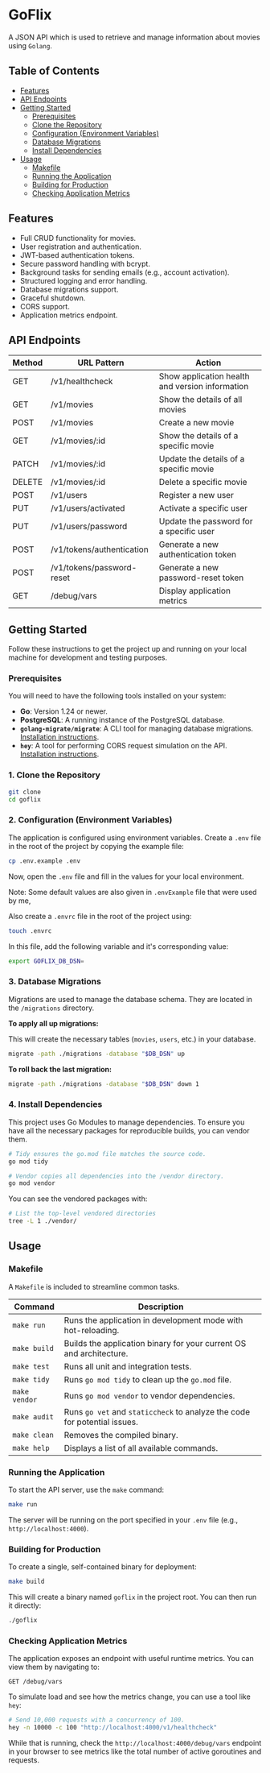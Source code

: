 # GoFlix

A JSON API which is used to retrieve and manage information about movies using `Golang`.

## Table of Contents

- [Features](#features)
- [API Endpoints](#api-endpoints)
- [Getting Started](#getting-started)
  - [Prerequisites](#prerequisites)
  - [Clone the Repository](#1-clone-the-repository)
  - [Configuration (Environment Variables)](#2-configuration-environment-variables)
  - [Database Migrations](#3-database-migrations)
  - [Install Dependencies](#4-install-dependencies)
- [Usage](#usage)
  - [Makefile](#makefile)
  - [Running the Application](#running-the-application)
  - [Building for Production](#building-for-production)
  - [Checking Application Metrics](#checking-application-metrics)

## Features

- Full CRUD functionality for movies.
- User registration and authentication.
- JWT-based authentication tokens.
- Secure password handling with bcrypt.
- Background tasks for sending emails (e.g., account activation).
- Structured logging and error handling.
- Database migrations support.
- Graceful shutdown.
- CORS support.
- Application metrics endpoint.

## API Endpoints

| Method | URL Pattern               | Action                                          |
| ------ | ------------------------- | ----------------------------------------------- |
| GET    | /v1/healthcheck           | Show application health and version information |
| GET    | /v1/movies                | Show the details of all movies                  |
| POST   | /v1/movies                | Create a new movie                              |
| GET    | /v1/movies/:id            | Show the details of a specific movie            |
| PATCH  | /v1/movies/:id            | Update the details of a specific movie          |
| DELETE | /v1/movies/:id            | Delete a specific movie                         |
| POST   | /v1/users                 | Register a new user                             |
| PUT    | /v1/users/activated       | Activate a specific user                        |
| PUT    | /v1/users/password        | Update the password for a specific user         |
| POST   | /v1/tokens/authentication | Generate a new authentication token             |
| POST   | /v1/tokens/password-reset | Generate a new password-reset token             |
| GET    | /debug/vars               | Display application metrics                     |

## Getting Started

Follow these instructions to get the project up and running on your local machine for development and testing purposes.

### Prerequisites

You will need to have the following tools installed on your system:

- **Go**: Version 1.24 or newer.
- **PostgreSQL**: A running instance of the PostgreSQL database.
- **`golang-migrate/migrate`**: A CLI tool for managing database migrations. [Installation instructions](https://github.com/golang-migrate/migrate/tree/master/cmd/migrate#installation).
- **`hey`**: A tool for performing CORS request simulation on the API. [Installation instructions](https://github.com/rakyll/hey#installation).

### 1. Clone the Repository

```bash
git clone
cd goflix
```

### 2. Configuration (Environment Variables)

The application is configured using environment variables. Create a `.env` file in the root of the project by copying the example file:

```bash
cp .env.example .env
```

Now, open the `.env` file and fill in the values for your local environment.

Note: Some default values are also given in `.envExample` file that were used by me,

Also create a `.envrc` file in the root of the project using:

```bash
touch .envrc
```

In this file, add the following variable and it's corresponding value:

```bash
export GOFLIX_DB_DSN=
```

### 3. Database Migrations

Migrations are used to manage the database schema. They are located in the `/migrations` directory.

**To apply all up migrations:**

This will create the necessary tables (`movies`, `users`, etc.) in your database.

```bash
migrate -path ./migrations -database "$DB_DSN" up
```

**To roll back the last migration:**

```bash
migrate -path ./migrations -database "$DB_DSN" down 1
```

### 4. Install Dependencies

This project uses Go Modules to manage dependencies. To ensure you have all the necessary packages for reproducible builds, you can vendor them.

```bash
# Tidy ensures the go.mod file matches the source code.
go mod tidy

# Vendor copies all dependencies into the /vendor directory.
go mod vendor
```

You can see the vendored packages with:

```bash
# List the top-level vendored directories
tree -L 1 ./vendor/
```

## Usage

### Makefile

A `Makefile` is included to streamline common tasks.

| Command       | Description                                                               |
| ------------- | ------------------------------------------------------------------------- |
| `make run`    | Runs the application in development mode with hot-reloading.              |
| `make build`  | Builds the application binary for your current OS and architecture.       |
| `make test`   | Runs all unit and integration tests.                                      |
| `make tidy`   | Runs `go mod tidy` to clean up the `go.mod` file.                         |
| `make vendor` | Runs `go mod vendor` to vendor dependencies.                              |
| `make audit`  | Runs `go vet` and `staticcheck` to analyze the code for potential issues. |
| `make clean`  | Removes the compiled binary.                                              |
| `make help`   | Displays a list of all available commands.                                |

### Running the Application

To start the API server, use the `make` command:

```bash
make run
```

The server will be running on the port specified in your `.env` file (e.g., `http://localhost:4000`).

### Building for Production

To create a single, self-contained binary for deployment:

```bash
make build
```

This will create a binary named `goflix` in the project root. You can then run it directly:

```bash
./goflix
```

### Checking Application Metrics

The application exposes an endpoint with useful runtime metrics. You can view them by navigating to:

```
GET /debug/vars
```

To simulate load and see how the metrics change, you can use a tool like `hey`:

```bash
# Send 10,000 requests with a concurrency of 100.
hey -n 10000 -c 100 "http://localhost:4000/v1/healthcheck"
```

While that is running, check the `http://localhost:4000/debug/vars` endpoint in your browser to see metrics like the total number of active goroutines and requests.
